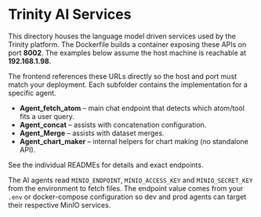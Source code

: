 # Trinity AI Services

This directory houses the language model driven services used by the Trinity platform. The Dockerfile builds a container exposing these APIs on port **8002**. The examples below assume the host machine is reachable at **192.168.1.98**.

The frontend references these URLs directly so the host and port must match your deployment. Each subfolder contains the implementation for a specific agent.

- **Agent_fetch_atom** – main chat endpoint that detects which atom/tool fits a user query.
- **Agent_concat** – assists with concatenation configuration.
- **Agent_Merge** – assists with dataset merges.
- **Agent_chart_maker** – internal helpers for chart making (no standalone API).

See the individual READMEs for details and exact endpoints.

The AI agents read `MINIO_ENDPOINT`, `MINIO_ACCESS_KEY` and
`MINIO_SECRET_KEY` from the environment to fetch files. The endpoint
value comes from your `.env` or docker-compose configuration so dev and
prod agents can target their respective MinIO services.
